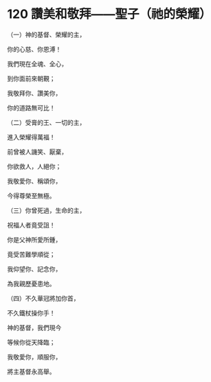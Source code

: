 # 120 讚美和敬拜——聖子（祂的榮耀）

（一）神的基督、榮耀的主，

你的心慈、你恩溥！

我們現在全魂、全心，

到你面前來朝覲；

我敬拜你、讚美你，

你的道路無可比！

（二）受膏的王、一切的主，

進入榮耀得萬福！

前曾被人譏笑、厭棄，

你欲救人，人絕你；

我敬愛你、稱頌你，

今得尊榮至無極。

（三）你曾死過，生命的主，

祝福人者竟受詛！

你是父神所愛所鍾，

竟受苦難學順從；

我仰望你、記念你，

為我親歷憂患地。

（四）不久華冠將加你首，

不久鐵杖操你手！

神的基督，我們現今

等候你從天降臨；

我敬愛你，順服你，

將主基督永高舉。

